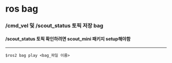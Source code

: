 # ros bag

### /cmd_vel 및 /scout_status 토픽 저장 bag
#### /scout_status 토픽 확인하려면 scout_mini 패키지 setup해야함


----------------------
    $ros2 bag play <bag_파일 이름>
